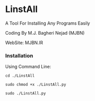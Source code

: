 # LinstAll
A Tool For Installing Any Programs Easily

Coding By M.J. Bagheri Nejad (MJBN)

WebSite: MJBN.IR

<h3>Installation</h3>

 Using Command Line:

    cd ./LinstAll
    
    sudo chmod +x ./LinstAll.py
    
    sudo ./LinstAll.py

